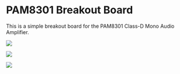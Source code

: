 # PAM8301 Breakout Board

This is a simple breakout board for the PAM8301 Class-D Mono Audio Amplifier.

![](./img/front.png)

![](./img/back.png)

![](./img/sideways.png)
